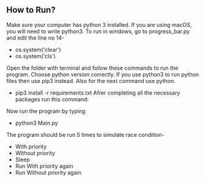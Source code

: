 ## How to Run?
Make sure your computer has python 3 installed. If you are using macOS, you will need to write python3. To run in windows, go to progress_bar.py and edit the line no 14- 
- os.system('clear')  
- os.system('cls')

Open the folder with terminal and follow these commands to run the program. Choose python version correctly. If you use python3 to run python files then use pip3 instead. Also for the next command use python.

- pip3 install -r requirements.txt
Afrer completing all the necessary packages run this command:

Now run the program by typing
- python3 Main.py


The program should be run 5 times to simulate race condition-
* With priority
* WIthout priority
* Sleep
* Run With priority again
* Run Without priority again
